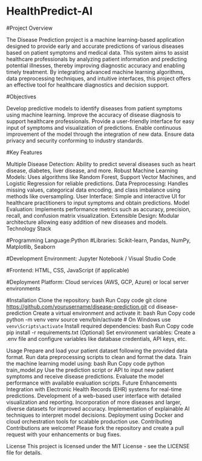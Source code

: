 # HealthPredict-AI
#Project Overview

The Disease Prediction project is a machine learning-based application designed to provide early and accurate predictions of various diseases based on patient symptoms and medical data. This system aims to assist healthcare professionals by analyzing patient information and predicting potential illnesses, thereby improving diagnostic accuracy and enabling timely treatment. By integrating advanced machine learning algorithms, data preprocessing techniques, and intuitive interfaces, this project offers an effective tool for healthcare diagnostics and decision support.

#Objectives

Develop predictive models to identify diseases from patient symptoms using machine learning.
Improve the accuracy of disease diagnosis to support healthcare professionals.
Provide a user-friendly interface for easy input of symptoms and visualization of predictions.
Enable continuous improvement of the model through the integration of new data.
Ensure data privacy and security conforming to industry standards.

#Key Features

Multiple Disease Detection: Ability to predict several diseases such as heart disease, diabetes, liver disease, and more.
Robust Machine Learning Models: Uses algorithms like Random Forest, Support Vector Machines, and Logistic Regression for reliable predictions.
Data Preprocessing: Handles missing values, categorical data encoding, and class imbalance using methods like oversampling.
User Interface: Simple and interactive UI for healthcare practitioners to input symptoms and obtain predictions.
Model Evaluation: Implements performance metrics such as accuracy, precision, recall, and confusion matrix visualization.
Extensible Design: Modular architecture allowing easy addition of new diseases and models.
Technology Stack

#Programming Language:Python
#Libraries: Scikit-learn, Pandas, NumPy, Matplotlib, Seaborn

#Development Environment: Jupyter Notebook / Visual Studio Code

#Frontend: HTML, CSS, JavaScript (if applicable)

#Deployment Platform: Cloud services (AWS, GCP, Azure) or local server environments

#Installation
Clone the repository:
bash
Run
Copy code
git clone https://github.com/yourusername/disease-prediction.git
cd disease-prediction
Create a virtual environment and activate it:
bash
Run
Copy code
python -m venv venv
source venv/bin/activate  # On Windows use `venv\Scripts\activate`
Install required dependencies:
bash
Run
Copy code
pip install -r requirements.txt
(Optional) Set environment variables: Create a .env file and configure variables like database credentials, API keys, etc.

Usage
Prepare and load your patient dataset following the provided data format.
Run data preprocessing scripts to clean and format the data.
Train the machine learning model using:
bash
Run
Copy code
python train_model.py
Use the prediction script or API to input new patient symptoms and receive disease predictions.
Evaluate the model performance with available evaluation scripts.
Future Enhancements
Integration with Electronic Health Records (EHR) systems for real-time predictions.
Development of a web-based user interface with detailed visualization and reporting.
Incorporation of more diseases and larger, diverse datasets for improved accuracy.
Implementation of explainable AI techniques to interpret model decisions.
Deployment using Docker and cloud orchestration tools for scalable production use.
Contributing
Contributions are welcome! Please fork the repository and create a pull request with your enhancements or bug fixes.

License
This project is licensed under the MIT License - see the LICENSE file for details.


